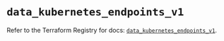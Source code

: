 # `data_kubernetes_endpoints_v1`

Refer to the Terraform Registry for docs: [`data_kubernetes_endpoints_v1`](https://registry.terraform.io/providers/hashicorp/kubernetes/2.29.0/docs/data-sources/endpoints_v1).
